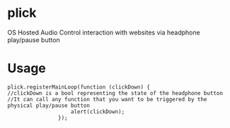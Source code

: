 # plick
OS Hosted Audio Control interaction with websites via headphone play/pause button


# Usage

```
plick.registerMainLoop(function (clickDown) {
//clickDown is a bool representing the state of the headphone button
//It can call any function that you want to be triggered by the physical play/pause button
                    alert(clickDown);
                });
```